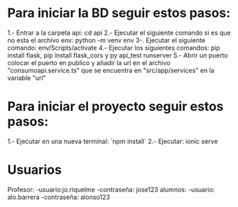 # Para iniciar la BD seguir estos pasos:
  1.- Entrar a la carpeta api: cd api
  2.- Ejecutar el siguiente comando si es que no esta el archivo env: python -m venv env
  3-. Ejecutar el siguiente comando: env/Scripts/activate
  4.- Ejecutar los siguientes comandos: pip install flask, pip install flask_cors y py api_test runserver
  5.- Abrir un puerto colocar el puerto en publico y añadir la url en el archivo "consumoapi.service.ts" que se encuentra en "src/app/services" en la variable "url"

# Para iniciar el proyecto seguir estos pasos:
  1.- Ejecutar en una nueva terminal: ´npm install´
  2.- Ejecutar: ionic serve

# Usuarios 
  Profesor: -usuario:jo.riquelme -contraseña: jose123
  alumnos: -usuario: alo.barrera -contraseña: alonso123


